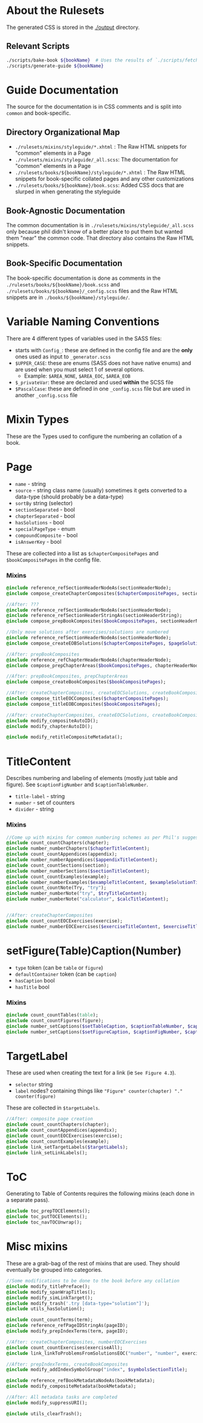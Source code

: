 # About the Rulesets

The generated CSS is stored in the [./output](./output) directory.

## Relevant Scripts

```sh
./scripts/bake-book ${bookName}  # Uses the results of `./scripts/fetch-html` stored in `/data`
./scripts/generate-guide ${bookName}
```


# Guide Documentation

The source for the documentation is in CSS comments and is split into `common` and book-specific.

## Directory Organizational Map

- `./rulesets/mixins/styleguide/*.xhtml` : The Raw HTML snippets for "common" elements in a Page
- `./rulesets/mixins/styleguide/_all.scss`: The documentation for "common" elements in a Page
- `./rulesets/books/${bookName}/styleguide/*.xhtml` : The Raw HTML snippets for book-specific collated pages and any other customizations
- `./rulesets/books/${bookName}/book.scss`: Added CSS docs that are slurped in when generating the styleguide

## Book-Agnostic Documentation

The common documentation is in `./rulesets/mixins/styleguide/_all.scss` only because phil didn't know of a better place to put them but wanted them "near" the common code. That directory also contains the Raw HTML snippets.

## Book-Specific Documentation

The book-specific documentation is done as comments in the `./rulesets/books/${bookName}/book.scss` and `./rulesets/books/${bookName}/_config.scss` files and the Raw HTML snippets are in `./books/${bookName}/styleguide/`.

# Variable Naming Conventions

There are 4 different types of variables used in the SASS files:

- starts with `Config_`: these are defined in the config file and are the **only** ones used as input to `_generator.scss`
- `$UPPER_CASE`: these are enums (SASS does not have native enums) and are used when you must select 1 of several options.
  - Example: `$AREA_NONE`, `$AREA_EOC`, `$AREA_EOB`
- `$_privateVar`: these are declared and used **within** the SCSS file
- `$PascalCase`: these are defined in one `_config.scss` file but are used in another `_config.scss` file

# Mixin Types

These are the Types used to configure the numbering an collation of a book.

# Page

- `name` - string
- `source` - string class name (usually) sometimes it gets converted to a data-type (should probably be a data-type)
- `sortBy` string (selector)
- `sectionSeparated` - bool
- `chapterSeparated` - bool
- `hasSolutions` - bool
- `specialPageType` - enum
- `compoundComposite` - bool
- `isAnswerKey` - bool

These are collected into a list as `$chapterCompositePages` and `$bookCompositePages` in the config file.


### Mixins

```sass
@include reference_refSectionHeaderNodeAs(sectionHeaderNode);
@include compose_createChapterComposites($chapterCompositePages, sectionHeaderNode);

//After: ???
@include reference_refSectionHeaderNodeAs(sectionHeaderNode);
@include reference_refSectionHeaderStringAs(sectionHeaderString);
@include compose_prepBookComposites($bookCompositePages, sectionHeaderNode, sectionHeaderString);

//Only move solutions after exercises/solutions are numbered
@include reference_refSectionHeaderNodeAs(sectionHeaderNode);
@include compose_createEOBSolutions($chapterCompositePages, $pageSolutions, sectionHeaderNode);

//After: prepBookComposites
@include reference_refChapterHeaderNodeAs(chapterHeaderNode);
@include compose_prepChapterAreas($bookCompositePages, chapterHeaderNode);

//After: prepBookComposites, prepChapterAreas
@include compose_createBookComposites($bookCompositePages);

//After: createChapterComposites, createEOCSolutions, createBookComposites
@include compose_titleEOCComposites($chapterCompositePages);
@include compose_titleEOBComposites($bookCompositePages);

//After: createChapterComposites, createEOCSolutions, createBookComposites
@include modify_compositeAutoID();
@include modify_chapterAutoID();

@include modify_retitleCompositeMetadata();
```

# TitleContent

Describes numbering and labeling of elements (mostly just table and figure).
See `$captionFigNumber` and `$captionTableNumber`.

- `title-label` - string
- `number` - set of counters
- `divider` - string

### Mixins

```sass
//Come up with mixins for common numbering schemes as per Phil's suggestion
@include count_countChapters(chapter);
@include number_numberChapters($chapterTitleContent);
@include count_countAppendices(appendix);
@include number_numberAppendices($appendixTitleContent);
@include count_countSections(section);
@include number_numberSections($sectionTitleContent);
@include count_countExamples(example);
@include number_numberExamples($exampleTitleContent, $exampleSolutionTitleContent);
@include count_countNote(Try, "try");
@include number_numberNote("try", $tryTitleContent);
@include number_numberNote("calculator", $calcTitleContent);


//After: createChapterComposites
@include count_countEOCExercises(exercise);
@include number_numberEOCExercises($exerciseTitleContent, $exerciseTitleContent);
```

# setFigure(Table)Caption(Number)

- `type` token (can be `table` or `figure`)
- `defaultContainer` token (can be `caption`)
- `hasCaption` bool
- `hasTitle` bool

### Mixins

```sass
@include count_countTables(table);
@include count_countFigures(figure);
@include number_setCaptions($setTableCaption, $captionTableNumber, $captionTableNumberAp);
@include number_setCaptions($setFigureCaption, $captionFigNumber, $captionFigNumberAp);
```

# TargetLabel

These are used when creating the text for a link (ie `See Figure 4.3`).

- `selector` string
- `label` nodes? containing things like `"Figure" counter(chapter) "." counter(figure)`

These are collected in `$targetLabels`.

```sass
//After: composite page creation
@include count_countChapters(chapter);
@include count_countAppendices(appendix);
@include count_countEOCExercises(exercise);
@include count_countExamples(example);
@include link_setTargetLabels($targetLabels);
@include link_setLinkLabels();
```


# ToC

Generating to Table of Contents requires the following mixins (each done in a separate pass).

```sass
@include toc_prepTOCElements();
@include toc_putTOCElements();
@include toc_navTOCUnwrap();
```


# Misc mixins

These are a grab-bag of the rest of mixins that are used. They should eventually be grouped into categories.

```sass
//Some modifications to be done to the book before any collation
@include modify_titlePreface();
@include modify_spanWrapTitles();
@include modify_simLinkTarget();
@include modify_trash('.try [data-type="solution"]');
@include utils_hasSolution();

@include count_countTerms(term);
@include reference_refPageIDStringAs(pageID);
@include modify_prepIndexTerms(term, pageID);

//After: createChapterComposites, numberEOCExercises
@include count_countExercises(exerciseAll);
@include link_linkToProblemsFromSolutionsEOC("number", "number", exerciseAll);

//After: prepIndexTerms, createBookComposites
@include modify_addIndexSymbolGroup("index", $symbolsSectionTitle);

@include reference_refBookMetadataNodeAs(bookMetadata);
@include modify_compositeMetadata(bookMetadata);

//After: All metadata tasks are completed
@include modify_suppressURI();

@include utils_clearTrash();
```
